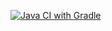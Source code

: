 [![Java CI with Gradle](https://github.com/NataliaSerdakova/Patterns/actions/workflows/gradle.yml/badge.svg)](https://github.com/NataliaSerdakova/Patterns/actions/workflows/gradle.yml)